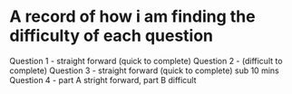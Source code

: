 # A record of how i am finding the difficulty of each question 

Question 1 - straight forward (quick to complete)
Question 2 - (difficult to complete)
Question 3 - straight forward (quick to complete) sub 10 mins 
Question 4 - part A stright forward, part B difficult 